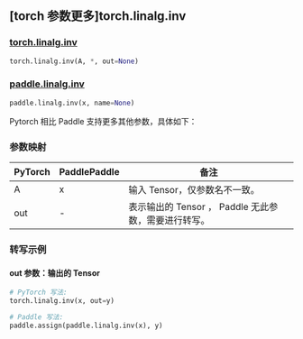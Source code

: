 ## [torch 参数更多]torch.linalg.inv

### [torch.linalg.inv](https://pytorch.org/docs/stable/generated/torch.linalg.inv.html#torch.linalg.inv)

```python
torch.linalg.inv(A, *, out=None)
```

### [paddle.linalg.inv](https://www.paddlepaddle.org.cn/documentation/docs/zh/api/paddle/linalg/inv_cn.html)

```python
paddle.linalg.inv(x, name=None)
```

Pytorch 相比 Paddle 支持更多其他参数，具体如下：

### 参数映射

| PyTorch | PaddlePaddle | 备注 |
| ------- | ------------ | ---------------------------------------------------- |
| A       | x            | 输入 Tensor，仅参数名不一致。                        |
| out     | -            | 表示输出的 Tensor ， Paddle 无此参数，需要进行转写。 |

### 转写示例

#### out 参数：输出的 Tensor

```python
# PyTorch 写法:
torch.linalg.inv(x, out=y)

# Paddle 写法:
paddle.assign(paddle.linalg.inv(x), y)
```
